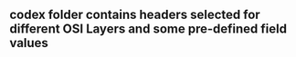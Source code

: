 ## codex folder contains headers selected for different OSI Layers and some pre-defined field values